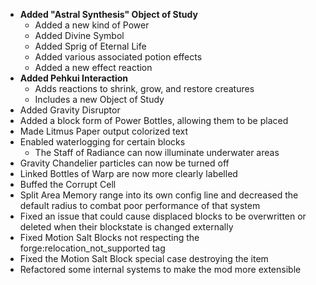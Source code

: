 - **Added "Astral Synthesis" Object of Study**
  - Added a new kind of Power
  - Added Divine Symbol
  - Added Sprig of Eternal Life
  - Added various associated potion effects
  - Added a new effect reaction
- **Added Pehkui Interaction**
  - Adds reactions to shrink, grow, and restore creatures
  - Includes a new Object of Study
- Added Gravity Disruptor
- Added a block form of Power Bottles, allowing them to be placed
- Made Litmus Paper output colorized text
- Enabled waterlogging for certain blocks
  - The Staff of Radiance can now illuminate underwater areas
- Gravity Chandelier particles can now be turned off
- Linked Bottles of Warp are now more clearly labelled
- Buffed the Corrupt Cell
- Split Area Memory range into its own config line and decreased the default radius to combat poor performance of that system
- Fixed an issue that could cause displaced blocks to be overwritten or deleted when their blockstate is changed externally
- Fixed Motion Salt Blocks not respecting the forge:relocation_not_supported tag
- Fixed the Motion Salt Block special case destroying the item
- Refactored some internal systems to make the mod more extensible
